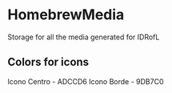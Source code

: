 # HomebrewMedia
Storage for all the media generated for IDRofL

## Colors for icons

Icono Centro - ADCCD6
Icono Borde - 9DB7C0